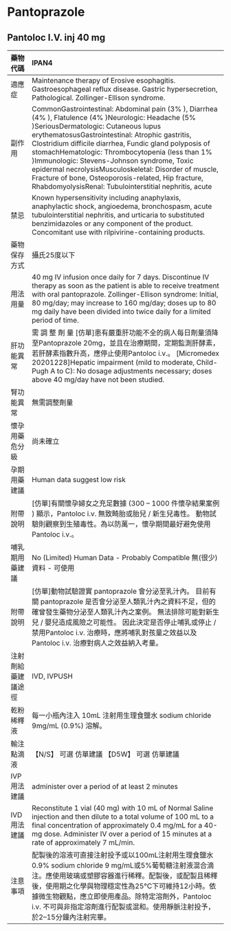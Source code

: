 # Pantoprazole

## Pantoloc I.V. inj 40 mg

| 藥物代碼 | IPAN4 |
| :--- | :--- |
| 適應症 | Maintenance therapy of Erosive esophagitis. Gastroesophageal reflux disease. Gastric hypersecretion, Pathological. Zollinger-Ellison syndrome. |
| 副作用 | CommonGastrointestinal: Abdominal pain \(3% \), Diarrhea \(4% \), Flatulence \(4% \)Neurologic: Headache \(5% \)SeriousDermatologic: Cutaneous lupus erythematosusGastrointestinal: Atrophic gastritis, Clostridium difficile diarrhea, Fundic gland polyposis of stomachHematologic: Thrombocytopenia \(less than 1% \)Immunologic: Stevens-Johnson syndrome, Toxic epidermal necrolysisMusculoskeletal: Disorder of muscle, Fracture of bone, Osteoporosis-related, Hip fracture, RhabdomyolysisRenal: Tubulointerstitial nephritis, acute |
| 禁忌 | Known hypersensitivity including anaphylaxis, anaphylactic shock, angioedema, bronchospasm, acute tubulointerstitial nephritis, and urticaria to substituted benzimidazoles or any component of the product. Concomitant use with rilpivirine-containing products. |
| 藥物保存方式 | 攝氏25度以下 |
| 用法用量 | 40 mg IV infusion once daily for 7 days. Discontinue IV therapy as soon as the patient is able to receive treatment with oral pantoprazole. Zollinger-Ellison syndrome: Initial, 80 mg/day; may increase to 160 mg/day; doses up to 80 mg daily have been divided into twice daily for a limited period of time. |
| 肝功能異常 | 需 調 整 劑 量  \[仿單\]患有嚴重肝功能不全的病人每日劑量須降至Pantoprazole 20mg，並且在治療期間，定期監測肝酵素，若肝酵素指數升高，應停止使用Pantoloc i.v.。 \[Micromedex 20201228\]Hepatic impairment \(mild to moderate, Child-Pugh A to C\): No dosage adjustments necessary; doses above 40 mg/day have not been studied. |
| 腎功能異常 | 無需調整劑量 |
| 懷孕用藥危分級 | 尚未確立 |
| 孕期用藥建議 | Human data suggest low risk |
| 附帶說明 | \[仿單\]有關懷孕婦女之充足數據 \(300 – 1000 件懷孕結果案例 \) 顯示，Pantoloc i.v. 無致畸胎或胎兒 / 新生兒毒性。 動物試驗則觀察到生殖毒性。為以防萬一，懷孕期間最好避免使用 Pantoloc i.v.。 |
| 哺乳期用藥建議 | No \(Limited\) Human Data - Probably Compatible 無\(很少\)資料 - 可使用 |
| 附帶說明 | \[仿單\]動物試驗證實 pantoprazole 會分泌至乳汁內。 目前有關 pantoprazole 是否會分泌至人類乳汁內之資料不足，但的確曾發生藥物分泌至人類乳汁內之案例。 無法排除可能對新生兒 / 嬰兒造成風險之可能性。 因此決定是否停止哺乳或停止 / 禁用Pantoloc i.v. 治療時，應將哺乳對孩童之效益以及Pantoloc i.v. 治療對病人之效益納入考量。 |
| 注射劑給藥建議途徑 | IVD, IVPUSH |
| 乾粉稀釋液 | 每一小瓶內注入 10mL 注射用生理食鹽水 sodium chloride 9mg/mL \(0.9%\) 溶解。 |
| 輸注點滴液 | 【N/S】 可選 仿單建議  【D5W】 可選 仿單建議 |
| IVP 用法建議 | administer over a period of at least 2 minutes |
| IVD 用法建議 | Reconstitute 1 vial \(40 mg\) with 10 mL of Normal Saline injection and then dilute to a total volume of 100 mL to a final concentration of approximately 0.4 mg/mL for a 40-mg dose. Administer IV over a period of 15 minutes at a rate of approximately 7 mL/min. |
| 注意事項 | 配製後的溶液可直接注射投予或以100mL注射用生理食鹽水0.9% sodium chloride 9 mg/mL或5%葡萄糖注射液混合滴注。應使用玻璃或塑膠容器進行稀釋。配製後，或配製且稀釋後，使用期之化學與物理穩定性為25°C下可維持12小時。依據微生物觀點，應立即使用產品。除特定溶劑外，Pantoloc i.v. 不可與非指定溶劑進行配製或混和。使用靜脈注射投予，於2–15分鐘內注射完畢。 |

